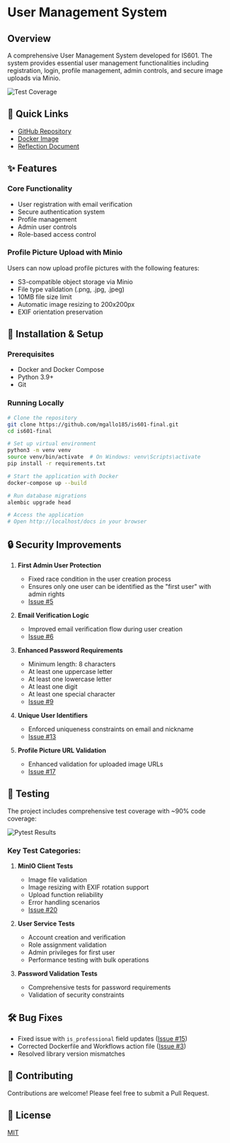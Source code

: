 # User Management System

## Overview
A comprehensive User Management System developed for IS601. The system provides essential user management functionalities including registration, login, profile management, admin controls, and secure image uploads via Minio.

![Test Coverage](https://github.com/user-attachments/assets/0780d693-3c4d-417c-8103-a8e817752eb1)

## 🔗 Quick Links
- [GitHub Repository](https://github.com/mgallo185/is601-final/)
- [Docker Image](https://hub.docker.com/r/mgallo185/is601-final)
- [Reflection Document](https://github.com/mgallo185/is601-final/blob/main/IS%20601%20Reflection%20Doc.pdf)

## ✨ Features

### Core Functionality
- User registration with email verification
- Secure authentication system
- Profile management
- Admin user controls
- Role-based access control

### Profile Picture Upload with Minio
Users can now upload profile pictures with the following features:
- S3-compatible object storage via Minio
- File type validation (.png, .jpg, .jpeg)
- 10MB file size limit
- Automatic image resizing to 200x200px
- EXIF orientation preservation

## 🚀 Installation & Setup

### Prerequisites
- Docker and Docker Compose
- Python 3.9+
- Git

### Running Locally
```bash
# Clone the repository
git clone https://github.com/mgallo185/is601-final.git
cd is601-final

# Set up virtual environment
python3 -m venv venv
source venv/bin/activate  # On Windows: venv\Scripts\activate
pip install -r requirements.txt

# Start the application with Docker
docker-compose up --build

# Run database migrations
alembic upgrade head

# Access the application
# Open http://localhost/docs in your browser
```

## 🔒 Security Improvements

1. **First Admin User Protection**
   - Fixed race condition in the user creation process
   - Ensures only one user can be identified as the "first user" with admin rights
   - [Issue #5](https://github.com/mgallo185/is601-final/issues/5)

2. **Email Verification Logic**
   - Improved email verification flow during user creation
   - [Issue #6](https://github.com/mgallo185/is601-final/issues/6)

3. **Enhanced Password Requirements**
   - Minimum length: 8 characters
   - At least one uppercase letter
   - At least one lowercase letter
   - At least one digit
   - At least one special character
   - [Issue #9](https://github.com/mgallo185/is601-final/issues/9)

4. **Unique User Identifiers**
   - Enforced uniqueness constraints on email and nickname
   - [Issue #13](https://github.com/mgallo185/is601-final/issues/13)

5. **Profile Picture URL Validation**
   - Enhanced validation for uploaded image URLs
   - [Issue #17](https://github.com/mgallo185/is601-final/issues/17)

## 🧪 Testing

The project includes comprehensive test coverage with ~90% code coverage:

![Pytest Results](https://github.com/user-attachments/assets/c92c67a0-7d88-406c-843d-8ae7d42bbd07)

### Key Test Categories:

1. **MinIO Client Tests**
   - Image file validation
   - Image resizing with EXIF rotation support
   - Upload function reliability
   - Error handling scenarios
   - [Issue #20](https://github.com/mgallo185/is601-final/issues/20)

2. **User Service Tests**
   - Account creation and verification
   - Role assignment validation
   - Admin privileges for first user
   - Performance testing with bulk operations

3. **Password Validation Tests**
   - Comprehensive tests for password requirements
   - Validation of security constraints

## 🛠️ Bug Fixes

- Fixed issue with `is_professional` field updates ([Issue #15](https://github.com/mgallo185/is601-final/issues/15))
- Corrected Dockerfile and Workflows action file ([Issue #3](https://github.com/mgallo185/is601-final/issues/3))
- Resolved library version mismatches

## 👥 Contributing

Contributions are welcome! Please feel free to submit a Pull Request.

## 📄 License

[MIT](https://choosealicense.com/licenses/mit/)
